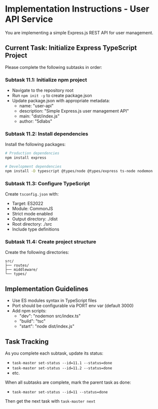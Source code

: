 # Implementation Instructions - User API Service

You are implementing a simple Express.js REST API for user management. 

## Current Task: Initialize Express TypeScript Project

Please complete the following subtasks in order:

### Subtask 11.1: Initialize npm project
- Navigate to the repository root
- Run `npm init -y` to create package.json
- Update package.json with appropriate metadata:
  - name: "user-api"
  - description: "Simple Express.js user management API"
  - main: "dist/index.js"
  - author: "5dlabs"

### Subtask 11.2: Install dependencies
Install the following packages:
```bash
# Production dependencies
npm install express

# Development dependencies
npm install -D typescript @types/node @types/express ts-node nodemon
```

### Subtask 11.3: Configure TypeScript
Create `tsconfig.json` with:
- Target: ES2022
- Module: CommonJS
- Strict mode enabled
- Output directory: ./dist
- Root directory: ./src
- Include type definitions

### Subtask 11.4: Create project structure
Create the following directories:
```
src/
├── routes/
├── middleware/
└── types/
```

## Implementation Guidelines
- Use ES modules syntax in TypeScript files
- Port should be configurable via PORT env var (default 3000)
- Add npm scripts:
  - "dev": "nodemon src/index.ts"
  - "build": "tsc"
  - "start": "node dist/index.js"

## Task Tracking
As you complete each subtask, update its status:
- `task-master set-status --id=11.1 --status=done`
- `task-master set-status --id=11.2 --status=done`
- etc.

When all subtasks are complete, mark the parent task as done:
- `task-master set-status --id=11 --status=done`

Then get the next task with `task-master next`